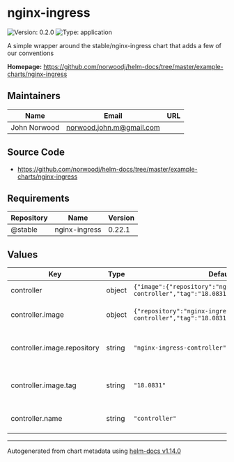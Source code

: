 # nginx-ingress

![Version: 0.2.0](https://img.shields.io/badge/Version-0.2.0-informational?style=flat-square) ![Type: application](https://img.shields.io/badge/Type-application-informational?style=flat-square)

A simple wrapper around the stable/nginx-ingress chart that adds a few of our conventions

**Homepage:** <https://github.com/norwoodj/helm-docs/tree/master/example-charts/nginx-ingress>

## Maintainers

| Name | Email | URL |
| ---- | ------ | --- |
| John Norwood | <norwood.john.m@gmail.com> |  |

## Source Code

* <https://github.com/norwoodj/helm-docs/tree/master/example-charts/nginx-ingress>

## Requirements

| Repository | Name | Version |
|------------|------|---------|
| @stable | nginx-ingress | 0.22.1 |

## Values

| Key | Type | Default | Description |
|-----|------|---------|-------------|
| controller | object | `{"image":{"repository":"nginx-ingress-controller","tag":"18.0831"},"name":"controller"}` | The controller |
| controller.image | object | `{"repository":"nginx-ingress-controller","tag":"18.0831"}` | The image of the controller |
| controller.image.repository | string | `"nginx-ingress-controller"` | The repository of the controller |
| controller.image.tag | string | `"18.0831"` | The tag of the image of the controller |
| controller.name | string | `"controller"` | The name of the controller |

----------------------------------------------
Autogenerated from chart metadata using [helm-docs v1.14.0](https://github.com/norwoodj/helm-docs/releases/v1.14.0)

